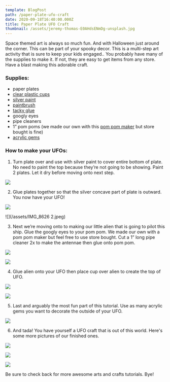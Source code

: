 ```yaml
---
template: BlogPost
path: /paper-plate-ufo-craft
date: 2020-09-18T16:40:00.000Z
title: Paper Plate UFO Craft
thumbnail: /assets/jeremy-thomas-E0AHdsENmDg-unsplash.jpg
---
```

Space themed art is always so much fun. And with Halloween just around the corner. This can be part of your spooky decor. This is a multi-step art activity that is sure to keep your kids engaged.. You probably have many of the supplies to make it. If not, they are easy to get items from any store. Have a blast making this adorable craft.

### Supplies:

* paper plates
* [clear plastic cups](https://amzn.to/2ZJts32)
* [silver paint](https://amzn.to/3c2GvBF)
* [paintbrush](https://amzn.to/2EADITt)
* [tacky glue](https://amzn.to/32sev5X)
* googly eyes
* pipe cleaners
* 1” pom poms (we made our own with this [pom pom maker](https://www.amazon.com/gp/product/B07KYJGS2M/ref=as_li_qf_asin_il_tl?ie=UTF8&tag=jeanne-af-20&creative=9325&linkCode=as2&creativeASIN=B07KYJGS2M&linkId=8d1cf6749aecc370508b550209cdfdf4) but store bought is fine)
* [acrylic gems](https://www.michaels.com/creatology-acrylic-gems-large-assorted/10475566.html)

### How to make your UFOs:

1. Turn plate over and use with silver paint to cover entire bottom of plate. No need to paint the top because they’re not going to be showing. Paint 2 plates. Let it dry before moving onto next step. 

![](/assets/IMG_8606.jpeg)

2. Glue plates together so that the silver concave part of plate is outward. You now have your UFO! 

![](/assets/IMG_8625.jpeg)

![](/assets/IMG_8626 2.jpeg)

3. Next we’re moving onto to making our little alien that is going to pilot this ship. Glue the googly eyes to your pom pom. We made our own with a pom pom maker but feel free to use store bought. Cut a 1” long pipe cleaner 2x to make the antennae then glue onto pom pom. 

![](/assets/IMG_8622.jpeg)

![](/assets/IMG_8627.jpeg)

4. Glue alien onto your UFO then place cup over alien to create the top of UFO. 

![](/assets/IMG_8629.jpeg)

![](/assets/IMG_8631.jpeg)

5. Last and arguably the most fun part of this tutorial. Use as many acrylic gems you want to decorate the outside of your UFO.

![](/assets/IMG_8613.jpeg)

6. And tada! You have yourself a UFO craft that is out of this world. Here's some more pictures of our finished ones. 

![](/assets/IMG_8632.jpeg)

![](/assets/IMG_8634.jpeg)

![](/assets/IMG_8635.jpeg)

Be sure to check back for more awesome arts and crafts tutorials. Bye!
